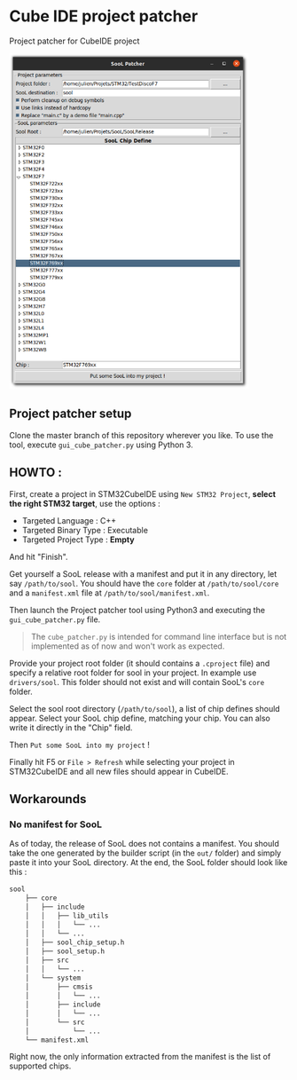 # Cube IDE project patcher

Project patcher for CubeIDE project 

<img title="" src="doc/screenshot.png" alt="doc/screenshot.png" data-align="center" width="432">

## Project patcher setup

Clone the master branch of this repository wherever you like. To use the tool, execute `gui_cube_patcher.py` using 
Python 3.

## HOWTO :

First, create a project in STM32CubeIDE using `New STM32 Project`, **select the right STM32 target**, use the options :

- Targeted Language : C++
- Targeted Binary Type : Executable
- Targeted Project Type : **Empty**

And hit "Finish".

Get yourself a SooL release with a manifest and put it in any directory, let say `/path/to/sool`.
You should have the `core` folder at `/path/to/sool/core` and a `manifest.xml` file at `/path/to/sool/manifest.xml`.

Then launch the Project patcher tool using Python3 and executing the `gui_cube_patcher.py` file.

> The `cube_patcher.py` is intended for command line interface but is not implemented as of now and won't work as 
> expected.

Provide your project root folder (it should contains a `.cproject` file) and specify a relative root folder for sool in your project.
In example use `drivers/sool`. This folder should not exist and will contain SooL's `core` folder.

Select the sool root directory (`/path/to/sool`), a list of chip defines should appear.
Select your SooL chip define, matching your chip. You can also write it directly in the "Chip" field.

Then `Put some SooL into my project` !

Finally hit F5 or `File > Refresh` while selecting your project in STM32CubeIDE and all new files should appear in CubeIDE.

## Workarounds

### No manifest for SooL

As of today, the release of SooL does not contains a manifest.
You should take the one generated by the builder script (in the `out/` folder) and simply paste it into your SooL directory.
At the end, the SooL folder should look like this :

```
sool
    ├── core
    │   ├── include
    │   │   ├── lib_utils
    │   │   │   └── ...
    │   │   └── ...
    │   ├── sool_chip_setup.h
    │   ├── sool_setup.h
    │   ├── src
    │   │   └── ...
    │   └── system
    │       ├── cmsis
    │       │   └── ...
    │       ├── include
    │       │   └── ...
    │       └── src
    │           └── ...
    └── manifest.xml
```

Right now, the only information extracted from the manifest is the list of supported chips.